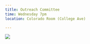 ```yaml
---
title: Outreach Committee
time: Wednesday 7pm
location: Colorado Room (College Ave)

---
```

![](/uploads/2018/04/29/1FBA22A0-6B7B-4135-8D78-BFD7EC38D7FE.jpeg)
